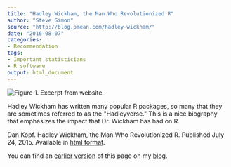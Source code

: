```yaml
---
title: "Hadley Wickham, the Man Who Revolutionized R"
author: "Steve Simon"
source: "http://blog.pmean.com/hadley-wickham/"
date: "2016-08-07"
categories:
- Recommendation
tags:
- Important statisticians
- R software
output: html_document
---
```


![Figure 1. Excerpt from website](http://www.pmean.com/new-images/16/hadley-wickham01.png)

<div class="notes">

Hadley Wickham has written many popular R packages, so many that they are sometimes referred to as the "Hadleyverse." This is a nice biography that emphasizes the impact that Dr. Wickham has had on R.

Dan Kopf. Hadley Wickham, the Man Who Revolutionized R. Published July
24, 2015. Available in [html format][kopf1].

You can find an [earlier version][sim1] of this page on my [blog][sim2].

[sim1]: http://blog.pmean.com/hadley-wickham/
[sim2]: http://blog.pmean.com

[kopf1]: http://priceonomics.com/hadley-wickham-the-man-who-revolutionized-r/

</div>
